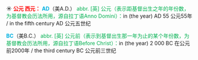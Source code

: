 ☀ <font color="red">**公元 西元：**</font>
<font color="sky blue">**AD**</font>（美A.D.）
<font color="#00b050">abbr. [英] 公元（表示距基督出生之年的年份数，为基督教会历法所用，源自拉丁语Anno Domini）：</font>in (the year) AD 55 公元55年 / in the fifth century AD 公元五世纪

<font color="sky blue">**BC**</font>（美B.C.）
<font color="#00b050">abbr. [英] 公元前（表示到基督出生那一年为止的某个年份数，为基督教会历法所用，源自拉丁语Before Christ）：</font>in (the year) 2 000 BC 在公元前2000年 / the third century BC 公元前三世纪 
